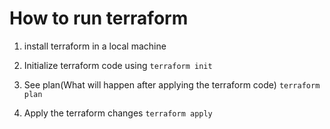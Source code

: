 # How to run terraform

1. install terraform in a local machine
2. Initialize terraform code using
   `terraform init`

3. See plan(What will happen after applying the terraform code)
   `terraform plan`

4. Apply the terraform changes
   `terraform apply`
